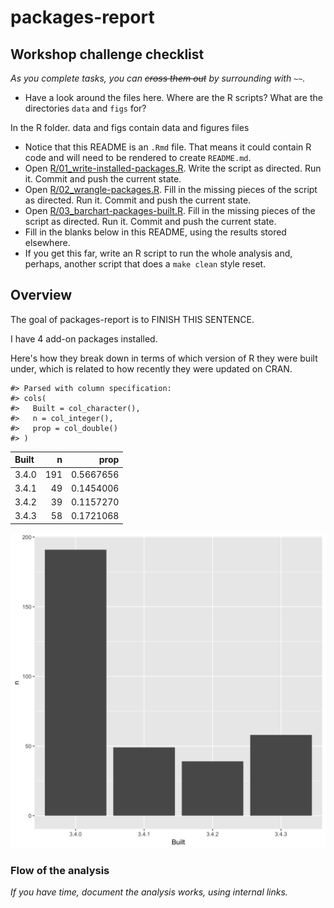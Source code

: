 
<!-- README.md is generated from README.Rmd. Please edit that file -->
packages-report
===============

Workshop challenge checklist
----------------------------

*As you complete tasks, you can ~~cross them out~~ by surrounding with `~~`.*

-   Have a look around the files here. Where are the R scripts? What are the directories `data` and `figs` for?

In the R folder. data and figs contain data and figures files

-   Notice that this README is an `.Rmd` file. That means it could contain R code and will need to be rendered to create `README.md`.
-   Open [R/01\_write-installed-packages.R](R/01_write-installed-packages.R). Write the script as directed. Run it. Commit and push the current state.
-   Open [R/02\_wrangle-packages.R](R/02_wrangle-packages.R). Fill in the missing pieces of the script as directed. Run it. Commit and push the current state.
-   Open [R/03\_barchart-packages-built.R](R/03_barchart-packages-built.R). Fill in the missing pieces of the script as directed. Run it. Commit and push the current state.
-   Fill in the blanks below in this README, using the results stored elsewhere.
-   If you get this far, write an R script to run the whole analysis and, perhaps, another script that does a `make clean` style reset.

Overview
--------

The goal of packages-report is to FINISH THIS SENTENCE.

I have 4 add-on packages installed.

Here's how they break down in terms of which version of R they were built under, which is related to how recently they were updated on CRAN.

    #> Parsed with column specification:
    #> cols(
    #>   Built = col_character(),
    #>   n = col_integer(),
    #>   prop = col_double()
    #> )

| Built |    n|       prop|
|:------|----:|----------:|
| 3.4.0 |  191|  0.5667656|
| 3.4.1 |   49|  0.1454006|
| 3.4.2 |   39|  0.1157270|
| 3.4.3 |   58|  0.1721068|

![](figs/built-barchart.png)

### Flow of the analysis

*If you have time, document the analysis works, using internal links.*
